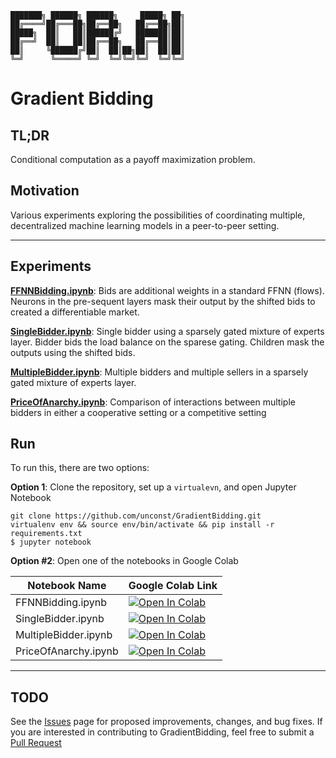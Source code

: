 ```
███████╗ ██████╗ ██████╗     █████╗ ██╗
██╔════╝██╔═══██╗██╔══██╗   ██╔══██╗██║
█████╗  ██║   ██║██████╔╝   ███████║██║
██╔══╝  ██║   ██║██╔══██╗   ██╔══██║██║
██║     ╚██████╔╝██║  ██║██╗██║  ██║██║
╚═╝      ╚═════╝ ╚═╝  ╚═╝╚═╝╚═╝  ╚═╝╚═╝
```

# Gradient Bidding

## TL;DR
Conditional computation as a payoff maximization problem.

## Motivation

Various experiments exploring the possibilities of coordinating multiple, decentralized machine learning models in a peer-to-peer setting.

---

## Experiments

[**FFNNBidding.ipynb**](https://github.com/unconst/GradientBidding/blob/master/FFNNBidding.ipynb): Bids are additional weights in a standard FFNN (flows). Neurons in the pre-sequent layers mask their output by the shifted bids to created a differentiable market.

[**SingleBidder.ipynb**](https://github.com/unconst/GradientBidding/blob/master/Singlebidder.ipynb): Single bidder using a sparsely gated mixture of experts layer. Bidder bids the load balance on the sparese gating. Children mask the outputs using the shifted bids.

[**MultipleBidder.ipynb**](https://github.com/unconst/GradientBidding/blob/master/Multibidder.ipynb): Multiple bidders and multiple sellers in a sparsely gated mixture of experts layer.

[**PriceOfAnarchy.ipynb**](https://github.com/unconst/GradientBidding/blob/master/PriceOfAnarchy.ipynb): Comparison of interactions between multiple bidders in either a cooperative setting or a competitive setting


## Run

To run this, there are two options:

**Option 1**: Clone the repository, set up a `virtualevn`, and open Jupyter Notebook
```
git clone https://github.com/unconst/GradientBidding.git
virtualenv env && source env/bin/activate && pip install -r requirements.txt
$ jupyter notebook
```

**Option #2**: Open one of the notebooks in Google Colab

| **Notebook Name**    | **Google Colab Link**                                                                                                                                                           |
|----------------------|---------------------------------------------------------------------------------------------------------------------------------------------------------------------------------|
| FFNNBidding.ipynb    | [![Open In Colab](https://colab.research.google.com/assets/colab-badge.svg)](https://colab.research.google.com/github/unconst/GradientBidding/blob/master/FFNNBidding.ipynb)    |
| SingleBidder.ipynb   | [![Open In Colab](https://colab.research.google.com/assets/colab-badge.svg)](https://colab.research.google.com/github/unconst/GradientBidding/blob/master/SingleBidder.ipynb)   |
| MultipleBidder.ipynb | [![Open In Colab](https://colab.research.google.com/assets/colab-badge.svg)](https://colab.research.google.com/github/unconst/GradientBidding/blob/master/MultipleBidder.ipynb) |
| PriceOfAnarchy.ipynb | [![Open In Colab](https://colab.research.google.com/assets/colab-badge.svg)](https://colab.research.google.com/github/unconst/GradientBidding/blob/master/PriceOfAnarchy.ipynb) |

---

## TODO 
See the [Issues](https://github.com/unconst/GradientBidding/issues) page for proposed improvements, changes, and bug fixes. If you are interested in contributing to GradientBidding, feel free to submit a [Pull Request](https://github.com/unconst/GradientBidding/pulls)
